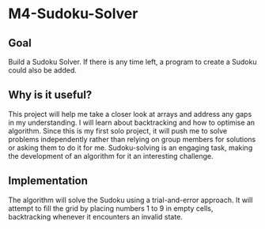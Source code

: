 # M4-Sudoku-Solver

## Goal
Build a Sudoku Solver.
If there is any time left, a program to create a Sudoku could also be added.

## Why is it useful?
This project will help me take a closer look at arrays and address any gaps in my understanding.
I will learn about backtracking and how to optimise an algorithm. Since this is my first solo project, 
it will push me to solve problems independently rather than relying on group members for solutions 
or asking them to do it for me.
Sudoku-solving is an engaging task, making the development of an algorithm for it an interesting challenge.

## Implementation
The algorithm will solve the Sudoku using a trial-and-error approach. It will attempt to fill the grid 
by placing numbers 1 to 9 in empty cells, backtracking whenever it encounters an invalid state.